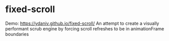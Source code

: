 # fixed-scroll
Demo: https://ydaniv.github.io/fixed-scroll/
An attempt to create a visually performant scrub engine by forcing scroll refreshes to be in animationFrame boundaries
